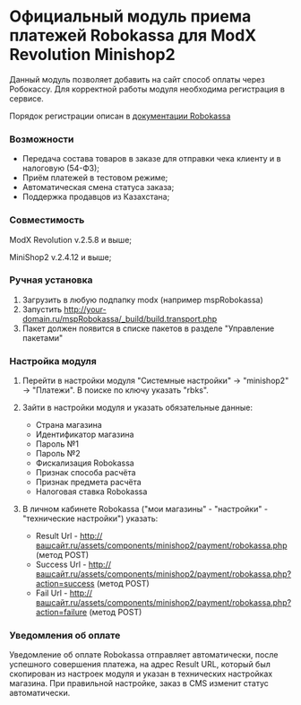 # Официальный модуль приема платежей Robokassa для ModX Revolution Minishop2
Данный модуль позволяет добавить на сайт способ оплаты через Робокассу.
Для корректной работы модуля необходима регистрация в сервисе.

Порядок регистрации описан в [документации Robokassa](https://docs.robokassa.ru/#7844)

### Возможности
* Передача состава товаров в заказе для отправки чека клиенту и в налоговую (54-ФЗ);
* Приём платежей в тестовом режиме;
* Автоматическая смена статуса заказа;
* Поддержка продавцов из Казахстана;

### Совместимость
ModX Revolution v.2.5.8 и выше;

MiniShop2 v.2.4.12 и выше;

### Ручная установка

1. Загрузить в любую подпапку modx (например mspRobokassa)
2. Запустить http://your-domain.ru/mspRobokassa/_build/build.transport.php
3. Пакет должен появится в списке пакетов в разделе "Управление пакетами"

### Настройка модуля

1. Перейти в настройки модуля "Системные настройки" -> "minishop2" -> "Платежи".
В поиске по ключу указать "rbks".
2. Зайти в настройки модуля и указать обязательные данные:
    * Страна магазина
    * Идентификатор магазина
    * Пароль №1
    * Пароль №2
    * Фискализация Robokassa
    * Признак способа расчёта
    * Признак предмета расчёта
    * Налоговая ставка Robokassa

3. В личном кабинете Robokassa ("мои магазины" - "настройки" - "технические настройки") указать:

   * Result Url - http://вашсайт.ru/assets/components/minishop2/payment/robokassa.php (метод POST)
   * Success Url - http://вашсайт.ru/assets/components/minishop2/payment/robokassa.php?action=success (метод POST)
   * Fail Url - http://вашсайт.ru/assets/components/minishop2/payment/robokassa.php?action=failure (метод POST)

### Уведомления об оплате

Уведомление об оплате Robokassa отправляет автоматически, после успешного совершения платежа, на адрес Result URL, который был скопирован из настроек модуля и указан в технических настройках магазина.
При правильной настройке, заказ в CMS изменит статус автоматически.
